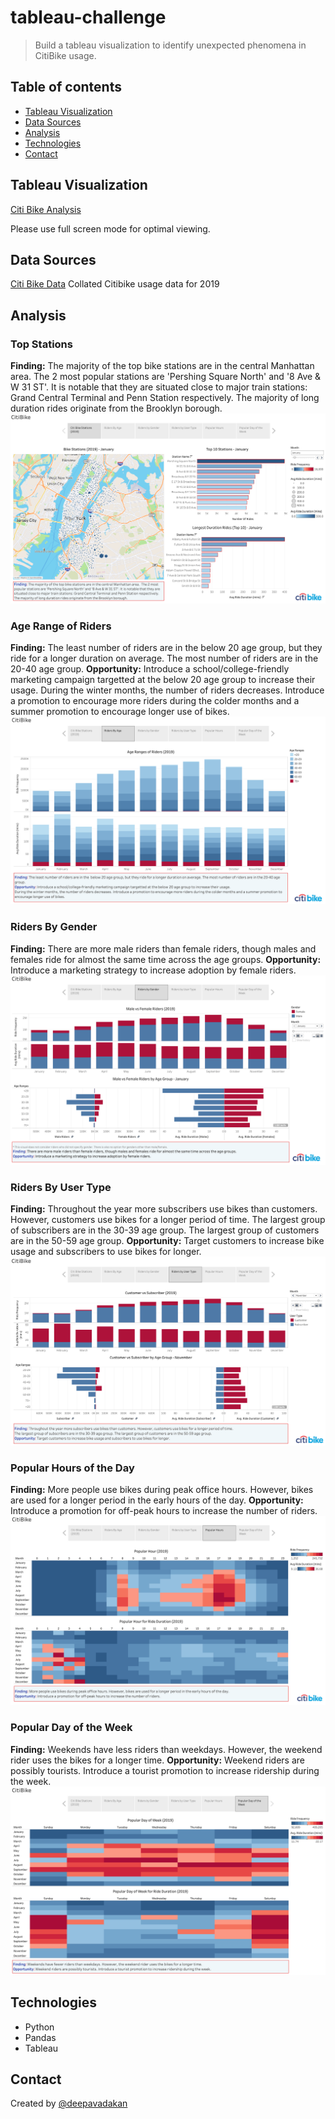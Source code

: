 # tableau-challenge

>  Build a tableau visualization to identify unexpected phenomena in CitiBike usage.

## Table of contents
* [Tableau Visualization](#Tableau-Visualization)
* [Data Sources](#data-sources)
* [Analysis](#Analysis)
* [Technologies](#technologies)
* [Contact](#Contact)


## Tableau Visualization
[Citi Bike Analysis](https://public.tableau.com/views/CitiBike_16130842989820/CitiBike?:language=en&:display_count=y&publish=yes&:origin=viz_share_link)

Please use full screen mode for optimal viewing.

## Data Sources
[Citi Bike Data](https://www.citibikenyc.com/system-data)
Collated Citibike usage data for 2019

## Analysis

### Top Stations
**Finding:** The majority of the top bike stations are in the central Manhattan area.  The 2 most popular stations are 'Pershing Square North' and '8 Ave & W 31 ST'. It is notable that they are situated close to major train stations: Grand Central Terminal and Penn Station respectively. 
The majority of long duration rides originate from the Brooklyn borough.
![TopStations](images/TopStations.png)

### Age Range of Riders
**Finding:** The least number of riders are in the  below 20 age group, but they ride for a longer duration on average. The most number of riders are in the 20-40 age group.
**Opportunity:** Introduce a school/college-friendly marketing campaign targetted at the below 20 age group to increase their usage.
During the winter months, the number of riders decreases. Introduce a promotion to encourage more riders during the colder months and a summer promotion to encourage longer use of bikes.
![RidersByAge](images/RidersByAge.png)

### Riders By Gender
**Finding:** There are more male riders than female riders, though males and females ride for almost the same time across the age groups.
**Opportunity:** Introduce a marketing strategy to increase adoption by female riders.
![RidersByGender](images/RidersByGender.png)

### Riders By User Type
**Finding:** Throughout the year more subscribers use bikes than customers. However, customers use bikes for a longer period of time.
The largest group of subscribers are in the 30-39 age group. The largest group of customers are in the 50-59 age group.
**Opportunity:** Target customers to increase bike usage and subscribers to use bikes for longer.
![RidersbyUsertype](images/RidersbyUsertype.png)

### Popular Hours of the Day
**Finding:** More people use bikes during peak office hours. However, bikes are used for a longer period in the early hours of the day.
**Opportunity:** Introduce a promotion for off-peak hours to increase the number of riders.
![PopularHours](images/PopularHours.png)

### Popular Day of the Week
**Finding:** Weekends have less riders than weekdays. However, the weekend rider uses the bikes for a longer time.
**Opportunity:** Weekend riders are possibly tourists. Introduce a tourist promotion to increase ridership during the week.
![PopularDayofWeek](images/PopularDayofWeek.png)

## Technologies
* Python
* Pandas
* Tableau

## Contact
Created by [@deepavadakan](https://github.com/)